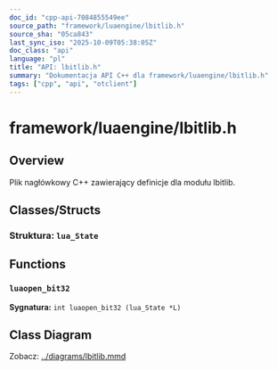 ```yaml
---
doc_id: "cpp-api-7084855549ee"
source_path: "framework/luaengine/lbitlib.h"
source_sha: "05ca843"
last_sync_iso: "2025-10-09T05:38:05Z"
doc_class: "api"
language: "pl"
title: "API: lbitlib.h"
summary: "Dokumentacja API C++ dla framework/luaengine/lbitlib.h"
tags: ["cpp", "api", "otclient"]
---
```


# framework/luaengine/lbitlib.h

## Overview

Plik nagłówkowy C++ zawierający definicje dla modułu lbitlib.

## Classes/Structs

### Struktura: `lua_State`

## Functions

### `luaopen_bit32`

**Sygnatura:** `int luaopen_bit32 (lua_State *L)`

## Class Diagram

Zobacz: [../diagrams/lbitlib.mmd](../diagrams/lbitlib.mmd)
